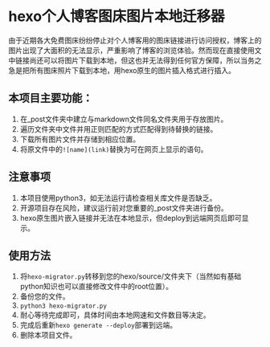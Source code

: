 # hexo个人博客图床图片本地迁移器

由于近期各大免费图床纷纷停止对个人博客用的图床链接进行访问授权，博客上的图片出现了大面积的无法显示，严重影响了博客的浏览体验。然而现在直接使用文中链接尚还可以将图片下载到本地，但这也并无法得到任何官方保障，所以当务之急是把所有图床照片下载到本地，用hexo原生的图片插入格式进行插入。

## 本项目主要功能：
1. 在_post文件夹中建立与markdown文件同名文件夹用于存放图片。
2. 遍历文件夹中文件并用正则匹配的方式匹配得到待替换的链接。
3. 下载所有图片文件并存储到相应位置。
4. 将原文件中的`![name](link)`替换为可在网页上显示的语句。

## 注意事项
1. 本项目使用python3，如无法运行请检查相关库文件是否缺乏。
2. 开源项目存在风险，建议运行前对您重要的_post文件夹进行备份。
3. hexo原生图片嵌入链接并无法在本地显示，但deploy到远端网页后即可显示。

## 使用方法
1. 将`hexo-migrator.py`转移到您的hexo/source/文件夹下（当然如有基础python知识也可以直接修改文件中的root位置）。
2. 备份您的文件。
3. `python3 hexo-migrator.py`
4. 耐心等待完成即可，具体时间由本地网速和文件数目等决定。
5. 完成后重新`hexo generate --deploy`部署到远端。
6. 删除本项目文件。
